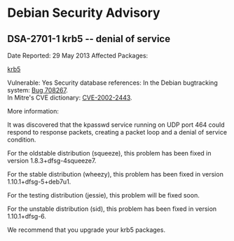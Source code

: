 
Debian Security Advisory
========================


DSA-2701-1 krb5 -- denial of service
------------------------------------



Date Reported:
29 May 2013
Affected Packages:

[krb5](https://packages.debian.org/src:krb5)

Vulnerable:
Yes
Security database references:
In the Debian bugtracking system: [Bug 708267](https://bugs.debian.org/cgi-bin/bugreport.cgi?bug=708267).  
In Mitre's CVE dictionary: [CVE-2002-2443](https://security-tracker.debian.org/tracker/CVE-2002-2443).  

More information:

It was discovered that the kpasswd service running on UDP port 464
could respond to response packets, creating a packet loop and a denial
of service condition.


For the oldstable distribution (squeeze), this problem has been fixed in
version 1.8.3+dfsg-4squeeze7.


For the stable distribution (wheezy), this problem has been fixed in
version 1.10.1+dfsg-5+deb7u1.


For the testing distribution (jessie), this problem will be fixed soon.


For the unstable distribution (sid), this problem has been fixed in
version 1.10.1+dfsg-6.


We recommend that you upgrade your krb5 packages.





